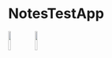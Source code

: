 # NotesTestApp

<img src="https://user-images.githubusercontent.com/39233500/159588709-5cc5e0c6-3b21-4d00-b7da-1ad8f030168d.png" width=10% height=10%>
<img src="https://user-images.githubusercontent.com/39233500/159588891-6ac6dec1-ccd4-470c-9106-d02e2e8bff24.png" width=10% height=10%>
